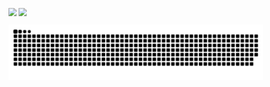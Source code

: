 ![](https://github-profile-summary-cards.vercel.app/api/cards/stats?username=Vinfall&theme=nord_dark)
![](https://github-profile-summary-cards.vercel.app/api/cards/most-commit-language?username=Vinfall&theme=nord_dark)

<picture>
  <source media="(prefers-color-scheme: dark)" srcset="https://raw.githubusercontent.com/Vinfall/Vinfall/output/github-contribution-grid-snake-dark.svg">
  <source media="(prefers-color-scheme: light)" srcset="https://raw.githubusercontent.com/Vinfall/Vinfall/output/github-contribution-grid-snake.svg">
  <img alt="github contribution grid snake animation" src="https://raw.githubusercontent.com/Vinfall/Vinfall/output/github-contribution-grid-snake.svg">
</picture>
